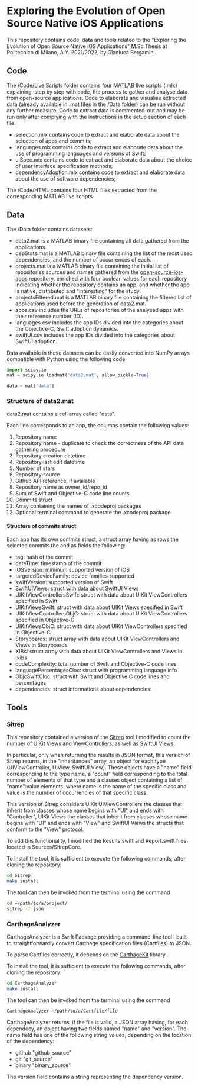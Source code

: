 Exploring the Evolution of Open Source Native iOS Applications
=======
This repository contains code, data and tools related to the "Exploring the Evolution of Open Source Native iOS Applications" M.Sc Thesis at Politecnico di Milano, A.Y. 2021/2022, by Gianluca Bergamini.

## Code
The /Code/Live Scripts folder contains four MATLAB live scripts (.mlx) explaining, step by step with code, the process to gather and analyse data from open-source applications. Code to elaborate and visualise extracted data (already available in .mat files in the /Data folder) can be run without any further measure. Code to extract data is commented-out and may be run only after complying with the instructions in the setup section of each file.

* selection.mlx contains code to extract and elaborate data about the selection of apps and commits;
* languages.mlx contains code to extract and elaborate data about the use of programming languages and versions of Swift;
* uiSpec.mlx contains code to extract and elaborate data about the choice of user interface specification methods;
* dependencyAdoption.mlx contains code to extract and elaborate data about the use of software dependencies;

The /Code/HTML contains four HTML files extracted from the corresponding MATLAB live scripts.

## Data
The /Data folder contains datasets:
* data2.mat is a MATLAB binary file containing all data gathered from the applications.
* depStats.mat is a MATLAB binary file containing the list of the most used dependencies, and the number of occurrences of each.
* projects.mat is a MATLAB binary file containing the initial list of repositories sources and names gathered from the [open-source-ios-apps](https://github.com/dkhamsing/open-source-ios-apps) repository, enriched with four boolean values for each repository indicating whether the repository contains an app, and whether the app is native, distributed and "interesting" for the study.
* projectsFiltered.mat is a MATLAB binary file containing the filtered list of applications used before the generation of data2.mat.
* apps.csv includes the URLs of repositories of the analysed apps with their reference number (ID).
* languages.csv includes the app IDs divided into the categories about the Objective-C, Swift adoption dynamics.
* swiftUI.csv includes the app IDs divided into the categories about SwiftUI adoption.

Data available in these datasets can be easily converted into NumPy arrays compatible with Python using the following code
```Python
import scipy.io
mat = scipy.io.loadmat('data2.mat', allow_pickle=True)

data = mat['data']
```

### Structure of data2.mat

data2.mat contains a cell array called "data".

Each line corresponds to an app, the columns contain the following values:
1. Repository name
2. Repository name - duplicate to check the correctness of the API data gathering procedure
3. Repository creation datetime
4. Repository last edit datetime
5. Number of stars
6. Repository source
7. Github API reference, if available
8. Repository name as owner_id/repo_id
9. Sum of Swift and Objective-C code line counts
10. Commits struct
11. Array containing the names of .xcodeproj packages
12. Optional terminal command to generate the .xcodeproj package

#### Structure of commits struct
Each app has its own commits struct, a struct array having as rows the selected commits the and as fields the following:
* tag: hash of the commit
* dateTime: timestamp of the commit
* iOSVersion: minimum supported version of iOS 
* targetedDeviceFamily: device families supported
* swiftVersion: supported version of Swift
* SwiftUIViews: struct with data about SwiftUI Views
* UIKitViewControllersSwift: struct with data about UIKit ViewControllers specified in Swift
* UIKitViewsSwift: struct with data about UIKit Views specified in Swift
* UIKitViewControllersObjC: struct with data about UIKit ViewControllers specified in Objective-C
* UIKitViewsObjC: struct with data about UIKit ViewControllers specified in Objective-C
* Storyboards: struct array with data about UIKit ViewControllers and Views in Storyboards
* XIBs: struct array with data about UIKit ViewControllers and Views in .xibs
* codeComplexity: total number of Swift and Objective-C code lines
* languagePercentagesCloc: struct with programming language info
* ObjcSwiftCloc: struct with Swift and Objective C code lines and percentages
* dependencies: struct informations about dependencies.


## Tools

### Sitrep
This repository contained a version of the [Sitrep](https://github.com/twostraws/Sitrep) tool I modified to count the number of UIKit Views and ViewControllers, as well as SwiftUI Views.

In particular, only when returning the results in JSON format, this version of Sitrep returns, in the "inheritances" array, an object for each type (UIViewController, UIView, SwiftUI.View). These objects have a "name" field corresponding to the type name, a "count" field corresponding to the total number of elements of that type and a classes object containing a list of "name":value elements, where name is the name of the specific class and value is the number of occurrencies of that specific class.

This version of Sitrep considers UIKit UIViewControllers the classes that inherit from classes whose name begins with "UI" and ends with "Controller", UIKit Views the classes that inherit from classes whose name begins with "UI" and ends with "View" and SwiftUI Views the structs that conform to the "View" protocol.

To add this functionality, I modified the Results.swift and Report.swift files located in Sources/SitrepCore.

To install the tool, it is sufficient to execute the following commands, after cloning the repository:
```bash
cd Sitrep
make install
```

The tool can then be invoked from the terminal using the command 
```bash
cd ~/path/to/a/project/
sitrep -f json
```

### CarthageAnalyzer
CarthageAnalyzer is a Swift Package providing a command-line tool I built to straightforwardly convert Carthage specification files (Cartfiles) to JSON.

To parse Cartfiles correctly, it depends on the [CarthageKit](https://github.com/Carthage/Carthage) library .

To install the tool, it is sufficient to execute the following commands, after cloning the repository:
```bash
cd CarthageAnalyzer
make install
```

The tool can then be invoked from the terminal using the command 
```bash
CarthageAnalyzer ~/path/to/a/Cartfile/file
```

CarthageAnalyzer returns, if the file is valid, a JSON array having, for each dependecy, an object having two fields named "name" and "version". 
The name field has one of the following string values, depending on the location of the dependency:

* github "github_source"
* git "git_source"
* binary "binary_source"

The version field contains a string representing the dependency version.
